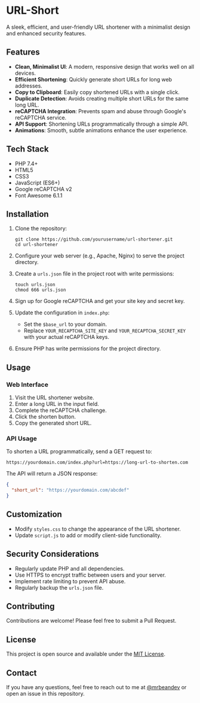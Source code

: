 # URL-Short

A sleek, efficient, and user-friendly URL shortener with a minimalist design and enhanced security features.

## Features

- **Clean, Minimalist UI**: A modern, responsive design that works well on all devices.
- **Efficient Shortening**: Quickly generate short URLs for long web addresses.
- **Copy to Clipboard**: Easily copy shortened URLs with a single click.
- **Duplicate Detection**: Avoids creating multiple short URLs for the same long URL.
- **reCAPTCHA Integration**: Prevents spam and abuse through Google's reCAPTCHA service.
- **API Support**: Shortening URLs programmatically through a simple API.
- **Animations**: Smooth, subtle animations enhance the user experience.

## Tech Stack

- PHP 7.4+
- HTML5
- CSS3
- JavaScript (ES6+)
- Google reCAPTCHA v2
- Font Awesome 6.1.1

## Installation

1. Clone the repository:
   ```
   git clone https://github.com/yourusername/url-shortener.git
   cd url-shortener
   ```

2. Configure your web server (e.g., Apache, Nginx) to serve the project directory.

3. Create a `urls.json` file in the project root with write permissions:
   ```
   touch urls.json
   chmod 666 urls.json
   ```

4. Sign up for Google reCAPTCHA and get your site key and secret key.

5. Update the configuration in `index.php`:
   - Set the `$base_url` to your domain.
   - Replace `YOUR_RECAPTCHA_SITE_KEY` and `YOUR_RECAPTCHA_SECRET_KEY` with your actual reCAPTCHA keys.

6. Ensure PHP has write permissions for the project directory.

## Usage

### Web Interface

1. Visit the URL shortener website.
2. Enter a long URL in the input field.
3. Complete the reCAPTCHA challenge.
4. Click the shorten button.
5. Copy the generated short URL.

### API Usage

To shorten a URL programmatically, send a GET request to:

```
https://yourdomain.com/index.php?url=https://long-url-to-shorten.com
```

The API will return a JSON response:

```json
{
  "short_url": "https://yourdomain.com/abcdef"
}
```

## Customization

- Modify `styles.css` to change the appearance of the URL shortener.
- Update `script.js` to add or modify client-side functionality.

## Security Considerations

- Regularly update PHP and all dependencies.
- Use HTTPS to encrypt traffic between users and your server.
- Implement rate limiting to prevent API abuse.
- Regularly backup the `urls.json` file.

## Contributing

Contributions are welcome! Please feel free to submit a Pull Request.

## License

This project is open source and available under the [MIT License](LICENSE).

## Contact

If you have any questions, feel free to reach out to me at [@mrbeandev](https://t.me/mrbeandev) or open an issue in this repository.
